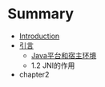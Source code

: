 # Summary

* [Introduction](README.md)
* [引言](chapter1.md)
  * [Java平台和宿主环境](chapter1/chapter11.md)
  * 1.2 JNI的作用
* chapter2

